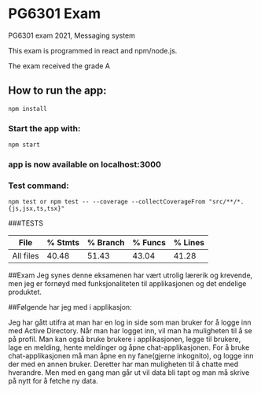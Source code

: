 # PG6301 Exam

PG6301 exam 2021, Messaging system

This exam is programmed in react and npm/node.js.

The exam received the grade A

## How to run the app:

    npm install

### Start the app with:

    npm start

### app is now available on localhost:3000



### Test command:
    npm test or npm test -- --coverage --collectCoverageFrom "src/**/*.{js,jsx,ts,tsx}"



###TESTS

File              |  % Stmts | % Branch |  % Funcs | % Lines  |   
------------------|----------|----------|----------|----------|
All files         |    40.48 |    51.43    |    43.04 |  41.28   |


##Exam
Jeg synes denne eksamenen har vært utrolig lærerik og krevende, 
men jeg er fornøyd med funksjonaliteten til applikasjonen og det endelige produktet.

##Følgende har jeg med i applikasjon:

Jeg har gått utifra at man har en log in side som man bruker for å logge inn med Active Directory.
Når man har logget inn, vil man ha muligheten til å se på profil. Man kan også bruke brukere i applikasjonen, legge til brukere,
lage en melding, hente meldinger og åpne chat-applikasjonen. For å bruke chat-applikasjonen må man åpne en ny fane(gjerne inkognito),
og logge inn der med en annen bruker. Deretter har man muligheten til å chatte med hverandre. Men med en gang man går ut vil data bli tapt og man må skrive på nytt
for å fetche ny data.
